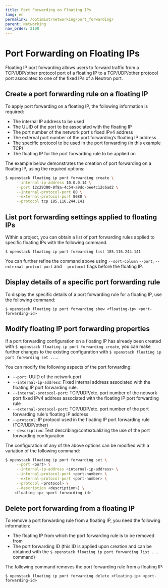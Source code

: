 ```yaml
---
title: Port Forwarding on Floating IPs
lang: en
permalink: /optimist/networking/port_forwarding/
parent: Networking
nav_order: 2100
---
```


# Port Forwarding on Floating IPs

Floating IP port forwarding allows users to forward traffic from a TCP/UDP/other protocol port of a floating IP to a TCP/UDP/other protocol port associated to one of the fixed IPs of a Neutron port.

## Create a port forwarding rule on a floating IP

To apply port forwarding on a floating IP, the following information is required:

* The internal IP address to be used
* The UUID of the port to be associated with the floating IP
* The port number of the network port's fixed IPv4 address
* The external port number of the port forwarding’s floating IP address
* The specific protocol to be used in the port forwarding (in this example TCP)
* The floating IP for the port forwarding rule to be applied on

The example below demonstrates the creation of port forwarding on a floating IP, using the required options:

```bash
$ openstack floating ip port forwarding create \
     --internal-ip-address 10.0.0.14 \
     --port 12c29300-0f8a-4c54-a9dc-bee4c12c6ad2 \
     --internal-protocol-port 80 \
     --external-protocol-port 8080 \
     --protocol tcp 185.116.244.141
```

## List port forwarding settings applied to floating IPs

Within a project, you can obtain a list of port forwarding rules applied to specific floating IPs with the following command.

`$ openstack floating ip port forwarding list 185.116.244.141`

You can further refine the command above using `--sort-column` `--port`, `--external-protcol-port` and `--protocol` flags before the floating IP.

## Display details of a specific port forwarding rule

To display the specific details of a port forwarding rule for a floating IP, use the following command:

`$ openstack floating ip port forwarding show <floating-ip> <port-forwarding-id>`

## Modify floating IP port forwarding properties

If a port forwarding configuration on a floating IP has already been created with `$ openstack floating ip port forwarding create`, you can make further changes to the existing configuration with `$ openstack floating ip port forwarding set ...`.

You can modify the following aspects of the port forwarding:

* `--port`: UUID of the network port
* `--internal-ip-address`: Fixed internal address associated with the floating IP port forwarding rule.
* `--internal-protocol-port`: TCP/UDP/etc. port number of the network port fixed IPv4 address associated with the floating IP port forwarding rule
* `--external-protocol-port`: TCP/UDP/etc. port number of the port forwarding rule's floating IP address
* `--protocol`: IP protocol used in the floating IP port forwarding rule (TCP/UDP/other)
* `--description`: Text describing/contextualizing the use of the port forwarding configuration

The configuration of any of the above options can be modified with a variation of the following command:

```bash
$ openstack floating ip port forwarding set \
     --port <port> \
     --internal-ip-address <internal-ip-address> \
     --internal-protocol-port <port-number> \
     --external-protocol-port <port-number> \
     --protocol <protocol> \
     --description <description>] \
    <floating-ip> <port-forwarding-id>`
```

## Delete port forwarding from a floating IP

To remove a port forwarding rule from a floating IP, you need the following information:

* The floating IP from which the port forwarding rule is to be removed from
* The port forwarding ID (this ID is applied upon creation and can be obtained with the `$ openstack floating ip port forwarding list ...` command)

The following command removes the port forwarding rule from a floating IP:

`$ openstack floating ip port forwarding delete <floating-ip> <port-forwarding-id>`
